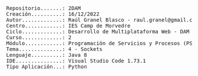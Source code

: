 <pre>
Repositorio.......: 2DAM
Creación..........: 16/12/2022
Autor.............: Raúl Granel Blasco - raul.granel@gmail.com
Centro............: IES Camp de Morvedre
Ciclo.............: Desarrollo de Multiplataforma Web - DAM
Curso.............: 2
Módulo............: Programación de Servicios y Procesos (PSP)
Tema..............: 4 - Sockets
Lenguaje..........: Java 8
IDE...............: Visual Studio Code 1.73.1
Tipo Aplicación...: Python
<pre/>